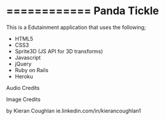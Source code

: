 ============
Panda Tickle
============

This is a Edutainment application that uses the following;

- HTML5
- CSS3
- Sprite3D (JS API for 3D transforms)
- Javascript
- jQuery
- Ruby on Rails
- Heroku

Audio Credits

Image Credits

by Kieran Coughlan
ie.linkedin.com/in/kierancoughlan1

